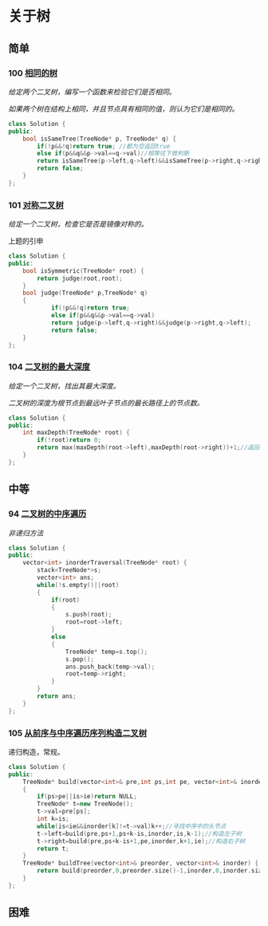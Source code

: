 # 关于树

## 简单

### 100 [相同的树](https://leetcode-cn.com/problems/same-tree/)

*给定两个二叉树，编写一个函数来检验它们是否相同。*

*如果两个树在结构上相同，并且节点具有相同的值，则认为它们是相同的。*

```c++
class Solution {
public:
    bool isSameTree(TreeNode* p, TreeNode* q) {
        if(!p&&!q)return true; //都为空返回true
        else if(p&&q&&p->val==q->val)//相等往下做判断
        return isSameTree(p->left,q->left)&&isSameTree(p->right,q->right);
        return false;
    }
};
```



### 101 [对称二叉树](https://leetcode-cn.com/problems/symmetric-tree/)

*给定一个二叉树，检查它是否是镜像对称的。*

上题的引申

```c++
class Solution {
public:
    bool isSymmetric(TreeNode* root) {
        return judge(root,root);
    }
    bool judge(TreeNode* p,TreeNode* q)
    {
            if(!p&&!q)return true;
            else if(p&&q&&p->val==q->val)
            return judge(p->left,q->right)&&judge(p->right,q->left);
            return false;
    }
};
```



### 104 [二叉树的最大深度](https://leetcode-cn.com/problems/maximum-depth-of-binary-tree/)

*给定一个二叉树，找出其最大深度。*

*二叉树的深度为根节点到最远叶子节点的最长路径上的节点数。*

```c++
class Solution {
public:
    int maxDepth(TreeNode* root) {
        if(!root)return 0;
        return max(maxDepth(root->left),maxDepth(root->right))+1;//返回左右最大值    
    }
};
```



## 中等

### 94 [二叉树的中序遍历](https://leetcode-cn.com/problems/binary-tree-inorder-traversal/)

*非递归方法*

```c++
class Solution {
public:
    vector<int> inorderTraversal(TreeNode* root) {
        stack<TreeNode*>s;
        vector<int> ans;
        while(!s.empty()||root)
        {
            if(root)
            {
                s.push(root);
                root=root->left;
            }
            else
            {
                TreeNode* temp=s.top();
                s.pop();
                ans.push_back(temp->val);
                root=temp->right;
            }
        }
        return ans;
    }
};
```



###  105 [从前序与中序遍历序列构造二叉树](https://leetcode-cn.com/problems/construct-binary-tree-from-preorder-and-inorder-traversal/)

递归构造，常规。

```c++
class Solution {
public:
    TreeNode* build(vector<int>& pre,int ps,int pe, vector<int>& inorder,int is,int ie)
    {
        if(ps>pe||is>ie)return NULL;
        TreeNode* t=new TreeNode();
        t->val=pre[ps];
        int k=is;
        while(is<ie&&inorder[k]!=t->val)k++;//寻找中序中的头节点
        t->left=build(pre,ps+1,ps+k-is,inorder,is,k-1);//构造左子树
        t->right=build(pre,ps+k-is+1,pe,inorder,k+1,ie);//构造右子树
        return t;
    }
    TreeNode* buildTree(vector<int>& preorder, vector<int>& inorder) {
        return build(preorder,0,preorder.size()-1,inorder,0,inorder.size()-1);
    }
};
```



## 困难



